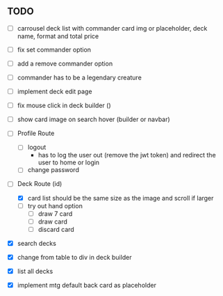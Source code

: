## TODO

- [ ] carrousel deck list with commander card img or placeholder, deck name, format and total price
- [ ] fix set commander option
- [ ] add a remove commander option
- [ ] commander has to be a legendary creature
- [ ] implement deck edit page
- [ ] fix mouse click in deck builder ()
- [ ] show card image on search hover (builder or navbar)

- [ ] Profile Route
    - [ ] logout
        * has to log the user out (remove the jwt token) and redirect the user to home or login
    - [ ] change password

- [ ] Deck Route (id)
    - [x] card list should be the same size as the image and scroll if larger
    - [ ] try out hand option
        - [ ] draw 7 card
        - [ ] draw card
        - [ ] discard card

- [x] search decks
- [x] change from table to div in deck builder
- [x] list all decks
- [x] implement mtg default back card as placeholder
